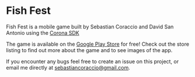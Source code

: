 # Fish Fest

Fish Fest is a mobile game built by Sebastian Coraccio and David San Antonio using the [Corona SDK](https://coronalabs.com/product/)

The game is available on the [Google Play Store](https://play.google.com/store/apps/details?id=com.coraccio.sebastian.fishfest) for free! Check out the store listing to find out more about the game and to see images of the app.


If you encounter any bugs feel free to create an issue on this project, or email me directly at sebastiancoraccio@gmail.com. 